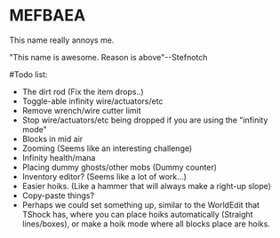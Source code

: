 # MEFBAEA
This name really annoys me.


"This name is awesome. Reason is above"--Stefnotch




#Todo list:
- The dirt rod (Fix the item drops..)
- Toggle-able infinity wire/actuators/etc
- Remove wrench/wire cutter limit
- Stop wire/actuators/etc being dropped if you are using the "infinity mode" 
- Blocks in mid air 
- Zooming (Seems like an interesting challenge) 
- Infinity health/mana 
- Placing dummy ghosts/other mobs (Dummy counter)
- Inventory editor? (Seems like a lot of work...) 
- Easier hoiks. (Like a hammer that will always make a right-up slope) 
- Copy-paste things? 
- Perhaps we could set something up, similar to the WorldEdit that TShock has, where you can place hoiks automatically (Straight lines/boxes), or make a hoik mode where all blocks place are hoiks. 
